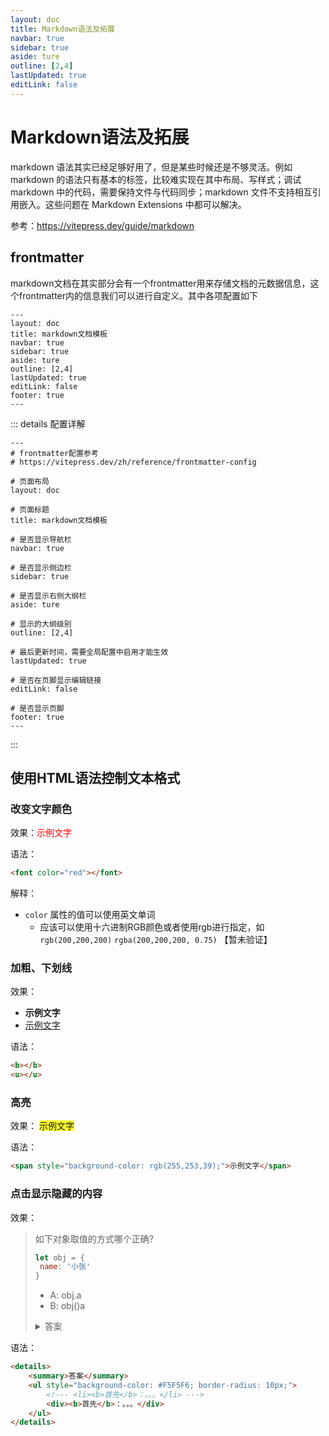 ```yaml
---
layout: doc
title: Markdown语法及拓展
navbar: true
sidebar: true
aside: ture
outline: [2,4]
lastUpdated: true
editLink: false
---
```




# Markdown语法及拓展

markdown 语法其实已经足够好用了，但是某些时候还是不够灵活。例如 markdown 的语法只有基本的标签，比较难实现在其中布局、写样式；调试 markdown 中的代码，需要保持文件与代码同步；markdown 文件不支持相互引用嵌入。这些问题在 Markdown Extensions 中都可以解决。

参考：https://vitepress.dev/guide/markdown



## frontmatter

markdown文档在其实部分会有一个frontmatter用来存储文档的元数据信息，这个frontmatter内的信息我们可以进行自定义。其中各项配置如下

```shell
---
layout: doc
title: markdown文档模板
navbar: true
sidebar: true
aside: ture
outline: [2,4]
lastUpdated: true
editLink: false
footer: true
---
```

::: details 配置详解

```shell
---
# frontmatter配置参考
# https://vitepress.dev/zh/reference/frontmatter-config

# 页面布局
layout: doc

# 页面标题
title: markdown文档模板

# 是否显示导航栏
navbar: true

# 是否显示侧边栏
sidebar: true

# 是否显示右侧大纲栏
aside: ture

# 显示的大纲级别
outline: [2,4]

# 最后更新时间，需要全局配置中启用才能生效
lastUpdated: true

# 是否在页脚显示编辑链接
editLink: false

# 是否显示页脚
footer: true
---
```

:::



## 使用HTML语法控制文本格式



### 改变文字颜色

效果：<font color="red">示例文字</font>

语法：

```html
<font color="red"></font>
```

解释：

- `color` 属性的值可以使用英文单词 
  - 应该可以使用十六进制RGB颜色或者使用rgb进行指定，如 `rgb(200,200,200)` `rgba(200,200,200, 0.75)` 【暂未验证】



### 加粗、下划线

效果： 

- <b>示例文字</b>
- <u>示例文字</u>

语法：

```html
<b></b>
<u></u>
```



### 高亮

效果： <span style="background-color: rgb(255,253,39);">示例文字</span>

语法：

```html
<span style="background-color: rgb(255,253,39);">示例文字</span>
```



### 点击显示隐藏的内容

效果：

> 如下对象取值的方式哪个正确?
>
> ```js
> let obj = {
>  name: '小张'
> }
> ```
>
> - A: obj.a
> - B: obj()a
>
> <details>
>     <summary>答案</summary>
>     <ul style="background-color: #F5F5F6; border-radius: 10px;">
>         <div><b>A</b></div>
>     </ul>
> </details>
>
> 

语法：

```html
<details>
    <summary>答案</summary>
    <ul style="background-color: #F5F5F6; border-radius: 10px;">
        <!--- <li><b>首先</b>：。。。</li> --->
        <div><b>首先</b>：。。。</div>
    </ul>
</details>
```